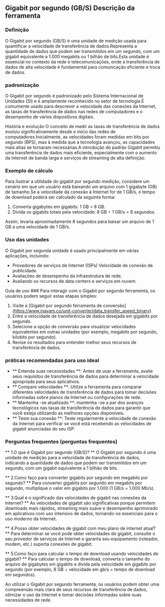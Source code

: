 ## Gigabit por segundo (GB/S) Descrição da ferramenta

### Definição
O Gigabit por segundo (GB/S) é uma unidade de medição usada para quantificar a velocidade de transferência de dados.Representa a quantidade de dados que podem ser transmitidos em um segundo, com um gigabit equivalente a 1.000 megabits ou 1 bilhão de bits.Esta unidade é essencial no contexto da rede e telecomunicações, onde a transferência de dados de alta velocidade é fundamental para comunicação eficiente e troca de dados.

### padronização
O Gigabit por segundo é padronizado pelo Sistema Internacional de Unidades (SI) e é amplamente reconhecido no setor de tecnologia.É comumente usado para descrever a velocidade das conexões da Internet, as taxas de transferência de dados nas redes de computadores e o desempenho de vários dispositivos digitais.

História e evolução
O conceito de medir as taxas de transferência de dados evoluiu significativamente desde o início das redes de computadores.Inicialmente, as velocidades foram medidas em bits por segundo (BPS), mas à medida que a tecnologia avançou, as capacidades mais altas se tornaram necessárias.A introdução do padrão Gigabit permitiu uma transferência de dados mais eficiente, especialmente com o aumento da Internet de banda larga e serviços de streaming de alta definição.

### Exemplo de cálculo
Para ilustrar a utilidade do gigabit por segundo medição, considere um cenário em que um usuário está baixando um arquivo com 1 gigabyte (GB) de tamanho.Se a velocidade da conexão à Internet for de 1 GB/s, o tempo de download poderá ser calculado da seguinte forma:

1. Converta gigabytes em gigabits: 1 GB = 8 GB.
2. Divida os gigabits totais pela velocidade: 8 GB ÷ 1 GB/s = 8 segundos.

Assim, levaria aproximadamente 8 segundos para baixar um arquivo de 1 GB a uma velocidade de 1 GB/s.

### Uso das unidades
O Gigabit por segunda unidade é usado principalmente em várias aplicações, incluindo:
- Provedores de serviços de Internet (ISPs) Velocidade de conexão de publicidade.
- Avaliações de desempenho da infraestrutura de rede.
- Avaliando os recursos de data centers e serviços em nuvem.

Guia de uso ###
Para interagir com o Gigabit por segundo ferramenta, os usuários podem seguir estas etapas simples:
1. Visite a [Gigabit por segundo ferramenta de conversão] (https://www.inayam.co/unit-converter/data_transfer_speed_binary).
2. Entre a velocidade de transferência de dados desejada em gigabits por segundo.
3. Selecione a opção de conversão para visualizar velocidades equivalentes em outras unidades (por exemplo, megabits por segundo, kilobits por segundo).
4. Revise os resultados para entender melhor seus recursos de transferência de dados.

### práticas recomendadas para uso ideal
- ** Entenda suas necessidades **: Antes de usar a ferramenta, avalie seus requisitos de transferência de dados para determinar a velocidade apropriada para seus aplicativos.
- ** Compare velocidades **: Utilize a ferramenta para comparar diferentes velocidades de transferência de dados para tomar decisões informadas sobre planos da Internet ou configurações de rede.
- ** Mantenha -se atualizado **: mantenha -se a par dos avanços tecnológicos nas taxas de transferência de dados para garantir que você esteja utilizando as melhores opções disponíveis.
- ** Teste sua conexão **: Teste regularmente a velocidade de conexão da Internet para verificar se você está recebendo as velocidades de gigabit anunciadas do seu ISP.

### Perguntas frequentes (perguntas frequentes)

** 1.O que é Gigabit por segundo (GB/S)? **
O Gigabit por segundo é uma unidade de medição para a velocidade de transferência de dados, indicando a quantidade de dados que podem ser transmitidos em um segundo, com um gigabit equivalente a 1 bilhão de bits.

** 2.Como faço para converter gigabits por segundo em megabits por segundo? **
Para converter gigabits por segundo em megabits por segundo, multiplique o valor em gigabits por 1.000 (1 GB/s = 1.000 Mb/s).

** 3.Qual é o significado das velocidades de gigabit nas conexões da Internet? **
As velocidades de gigabit são significativas porque permitem downloads mais rápidos, streaming mais suave e desempenho aprimorado em aplicativos com uso intensivo de dados, tornando-os essenciais para o uso moderno da Internet.

** 4.Posso obter velocidades de gigabit com meu plano de internet atual? **
Para determinar se você pode obter velocidades de gigabit, consulte o seu provedor de serviços de Internet e garanta seu equipamento (roteador, modem, etc.) suporta conexões de gigabit.

** 5.Como faço para calcular o tempo de download usando velocidades de gigabit? **
Para calcular o tempo de download, converta o tamanho do arquivo de gigabytes em gigabits e divida pela velocidade em gigabits por segundo (por exemplo, 8 GB ÷ velocidade em gb/s = tempo de download em segundos).

Ao utilizar o Gigabit por segundo ferramenta, os usuários podem obter uma compreensão mais clara de seus recursos de transferência de dados, otimizar o uso da Internet e tomar decisões informadas sobre suas necessidades de rede.